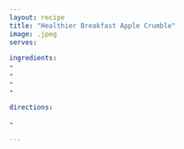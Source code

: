 ```yaml
---
layout: recipe
title: "Healthier Breakfast Apple Crumble"
image: .jpeg
serves: 

ingredients:
- 
- 
- 
- 

directions:

- 

---
```


